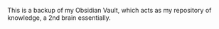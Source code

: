 This is a backup of my Obsidian Vault, which acts as my repository of knowledge, a 2nd brain essentially.
